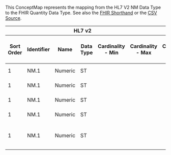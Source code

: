 
This ConceptMap represents the mapping from the HL7 V2 NM Data Type to the FHIR Quantity Data Type. See also the <a href='https://github.com/HL7/v2-to-fhir/blob/master/tank/Datatype NM[LengthOfStay] to Quantity.fsh'>FHIR Shorthand</a> or the <a href='https://github.com/HL7/v2-to-fhir/blob/master/mappings/datatypes/HL7 Data Type - FHIR R4_ NM[Quantity-LengthOfStay] - Sheet1.csv'>CSV Source</a>.
<table class='grid'><thead>
<tr><th colspan='6'>HL7 v2</th><th colspan='3'>Condition (IF True, args)</th><th colspan='8'>HL7 FHIR</th><th rowspan='2'>Comments</th></tr>
<tr><th title='Rows are listed in sequence of how they appear in the v2 standard. The first column, Sort Order, provides a sort order that can re-create the original v2 standard sequence in case one opts to re-sort/filter the rows.'>Sort Order</th><th title='Contains the formal Data Type Name and Component Sequence according to the base standard using &quot;.&quot; as the delimiter.'>Identifier</th><th title='The formal name of the field in the most current published version.'>Name</th><th title='The data type of the field in the most current published version if not deprecated, otherwise the data type at the time it was deprecated and removed.'>Data Type</th><th title='The V2 min cardinality expressed numerically.'>Cardinality - Min</th><th title='The V2 max cardinality expressed numerically.' style='border-right: 2px'>Cardinality - Max</th><th title='Condition in an easy to read syntax (Computable ANTLR)'>Computable ANTLR</th><th title='Condition in FHIRPath Notation'>Computable FHIRPath</th><th title='Condition expressed in narrative form' style='border-right: 2px'>Narrative</th><th title='An existing FHIR attribute in the target FHIR version.'>FHIR Attribute</th><th title='The FHIR attribute&apos;s data type in the target FHIR version.'>Proposed Extension</th><th title='The proposed FHIR Extension.'>Data Type</th><th title='The FHIR min cardinality expressed numerically.'>Cardinality - Min</th><th title='The FHIR max cardinality expressed numerically.' style='border-right: 2px'>Cardinality - Max</th><th title='The URL to the Data Type Map that is to be used for the attribute in this segment.'>Data Type Mapping</th><th title='The fixed or computed value to assign.'>Vocabulary Mapping<br/>(IS, ID, CE, CEN, CWE)</th><th title='Mapping for terminology tables.'>Assignment</th></tr></thead>
<tbody>
<tr><td>1</td><td>NM.1</td><td>Numeric</td><td>ST</td><td></td><td style='border-right: 2px'></td><td></td><td></td><td style='border-right: 2px'>If positive</td><td><a href='https://hl7.org/fhir/R4/datatypes-definitions.html#Quantity.Quantity.value'>Quantity.value</a></td><td></td><td></td><td></td><td></td><td></td><td></td><td></td><td></td></tr>
<tr><td>1</td><td>NM.1</td><td>Numeric</td><td>ST</td><td></td><td style='border-right: 2px'></td><td></td><td></td><td style='border-right: 2px'>If positive</td><td><a href='https://hl7.org/fhir/R4/datatypes-definitions.html#Quantity.Quantity.unit'>Quantity.unit</a></td><td></td><td></td><td></td><td></td><td></td><td></td><td>"days"</td><td></td></tr>
<tr><td>1</td><td>NM.1</td><td>Numeric</td><td>ST</td><td></td><td style='border-right: 2px'></td><td></td><td></td><td style='border-right: 2px'>If positive</td><td><a href='https://hl7.org/fhir/R4/datatypes-definitions.html#Quantity.Quantity.system'>Quantity.system</a></td><td></td><td></td><td></td><td></td><td></td><td></td><td>"<a href='http://unitsofmeasure.org/'>http://unitsofmeasure.org/</a>"</td><td></td></tr>
<tr><td>1</td><td>NM.1</td><td>Numeric</td><td>ST</td><td></td><td style='border-right: 2px'></td><td></td><td></td><td style='border-right: 2px'>If positive</td><td><a href='https://hl7.org/fhir/R4/datatypes-definitions.html#Quantity.Quantity.code'>Quantity.code</a></td><td></td><td></td><td></td><td></td><td></td><td></td><td>"d"</td><td></td></tr>
<tr><td>1</td><td>NM.1</td><td>Numeric</td><td>ST</td><td></td><td style='border-right: 2px'></td><td></td><td></td><td style='border-right: 2px'>If negative raise an error</td><td></td><td></td><td></td><td></td><td></td><td></td><td></td><td></td><td></td></tr>
</tbody></table>
